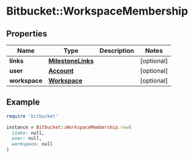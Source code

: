 # Bitbucket::WorkspaceMembership

## Properties

| Name | Type | Description | Notes |
| ---- | ---- | ----------- | ----- |
| **links** | [**MilestoneLinks**](MilestoneLinks.md) |  | [optional] |
| **user** | [**Account**](Account.md) |  | [optional] |
| **workspace** | [**Workspace**](Workspace.md) |  | [optional] |

## Example

```ruby
require 'bitbucket'

instance = Bitbucket::WorkspaceMembership.new(
  links: null,
  user: null,
  workspace: null
)
```

